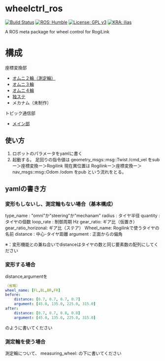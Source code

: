 # wheelctrl_ros
[![Build Status](https://app.travis-ci.com/KeioRoboticsAssociation/wheelctrl_ros.svg?branch=main)](https://app.travis-ci.com/KeioRoboticsAssociation/wheelctrl_ros) [![ROS: Humble](https://img.shields.io/badge/ROS-Noetic-brightgreen)](https://docs.ros.org/en/humble/index.html)  [![License: GPL v3](https://img.shields.io/badge/License-GPLv3-blue.svg)](https://www.gnu.org/licenses/gpl-3.0) [![KRA: ilias](https://img.shields.io/badge/KRA-ilias-blue.svg)](https://keiorogiken.wordpress.com/)

A ROS meta package for wheel control for RogiLink

# 構成
座標変換部
- [オムニ２輪（測定輪）](/wheelctrl_ros/wheelctrl_ros2/src/omni_2w.cpp)
- [オムニ３輪](/wheelctrl_ros/wheelctrl_ros2/src/omni_3w.cpp)
- [オムニ４輪](/wheelctrl_ros/wheelctrl_ros2/src/omni_4w.cpp)
- [独ステ](/wheelctrl_ros/wheelctrl_ros2/src/steering.cpp)
- メカナム（未制作）

トピック通信部
- [メイン部](/wheelctrl_ros/wheelctrl_ros2/src/general_wheelctrl.hpp)

## 使い方
1. ロボットのパラメータをyamlに書く
2. 起動する。
足回りの指令値は geometry_msgs::msg::Twist /cmd_vel をsubー＞座標変換ー＞Rogilink
現在異位置は    Rogilinkー＞座標変換ー＞nav_msgs::msg::Odom /odom をpub
という流れをとる。

## yamlの書き方
### 変形もしないし、測定輪もない場合（基本構成）
type_name : "omni"か"steering"か"mechanam"
radius    : タイヤ半径
quantity  : タイヤの個数
loop_rate : 制御周期 Hz
gear_ratio: ギア比（仮置き）
gear_ratio_horizonal: ギア比（ステア）
Wheel_name: Rogilinkで使うタイヤの名前
distance  : 中心-タイヤ距離
argument  : 正面からの偏角

※：変形機能との兼ね合いでdistanceはタイヤの数と同じ要素数の配列にしてください

### 変形する場合
distance,argumentを

``` yaml
（省略）
wheel_name: [FL,BL,BR,FR]
before:
    distance: [0.7, 0.7, 0.7, 0.7]
    argument: [45.0, 135.0, 225.0, 315.0]
after:
    distance: [0.7, 0.7, 0.8, 0.8]
    argument: [45.0, 135.0, 225.0, 315.0]
```
のように書いてください

### 測定輪を使う場合
測定輪について、
measuring_wheel: の下に書いてください
